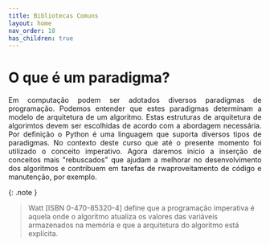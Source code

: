 ```yaml
---
title: Bibliotecas Comuns
layout: home
nav_order: 18
has_children: true
---
```


<h1>O que é um paradigma?</h1>

<p align = "justify">
Em computação podem ser adotados diversos paradigmas de programação. Podemos entender que estes paradigmas determinam a modelo de arquitetura de um algoritmo. Estas estruturas de arquitetura de algorimtos devem ser escolhidas de acordo com a abordagem necessária. Por definição o Python é uma linguagem que suporta diversos tipos de paradigmas. No contexto deste curso que até o presente momento foi utilizado o conceito imperativo. Agora daremos início a inserção de conceitos mais "rebuscados" que ajudam a melhorar no desenvolvimento dos algoritmos e contribuem em tarefas de rwaproveitamento de código e manutenção, por exemplo.
</p>

{: .note }
> Watt [ISBN 0-470-85320-4] define que a programação imperativa é aquela onde o algoritmo atualiza os valores das variáveis armazenados na memória e que a arquitetura do algoritmo está explícita.